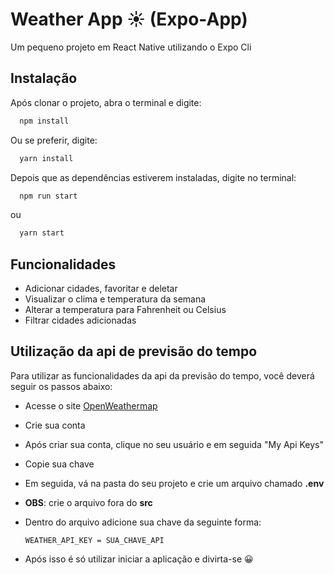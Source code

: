 # Weather App ☀ (Expo-App)

Um pequeno projeto em React Native utilizando o Expo Cli

## Instalação

Após clonar o projeto, abra o terminal e digite:

```bash
  npm install
```

Ou se preferir, digite:

```bash
  yarn install
```

Depois que as dependências estiverem instaladas, digite no terminal:

```bash
  npm run start
```

ou

```bash
  yarn start
```

## Funcionalidades

- Adicionar cidades, favoritar e deletar
- Visualizar o clima e temperatura da semana
- Alterar a temperatura para Fahrenheit ou Celsius
- Filtrar cidades adicionadas

## Utilização da api de previsão do tempo

Para utilizar as funcionalidades da api da previsão do tempo, você deverá seguir os passos
abaixo:

- Acesse o site [OpenWeathermap](https://openweathermap.org/api)
- Crie sua conta
- Após criar sua conta, clique no seu usuário e em seguida "My Api Keys"
- Copie sua chave
- Em seguida, vá na pasta do seu projeto e crie um arquivo chamado **.env**
- **OBS**: crie o arquivo fora do **src**
- Dentro do arquivo adicione sua chave da seguinte forma:

  `WEATHER_API_KEY = SUA_CHAVE_API `

- Após isso é só utilizar iniciar a aplicação e divirta-se 😀
